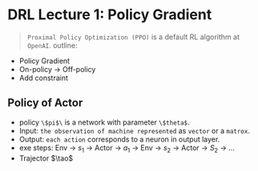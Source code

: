 # DRL Lecture 1: Policy Gradient
> `Proximal Policy Optimization (PPO)` is a default RL algorithm at `OpenAI`.
outline:
* Policy Gradient
* On-policy -> Off-policy
* Add constraint  
## Policy of Actor 
* policy `\$pi$\` is a network with parameter `\$theta$`.
 * Input: `the observation of machine represented` as `vector` or a `matrox`.
 * Output: `each action` corresponds to a neuron in output layer.
 * exe steps: Env -> $s_1$ -> Actor -> $a_1$ -> Env -> $s_2$ -> Actor -> $S_2$ -> ...
  * Trajector $\tao$


